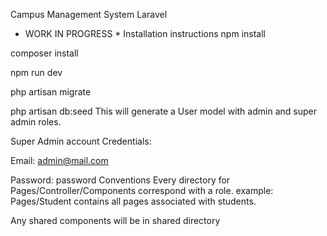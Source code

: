 Campus Management System Laravel
* WORK IN PROGRESS *
Installation instructions
npm install

composer install 

npm run dev

php artisan migrate

php artisan db:seed
This will generate a User model with admin and super admin roles.

Super Admin account Credentials:

Email: admin@mail.com

Password: password
Conventions
Every directory for Pages/Controller/Components correspond with a role. example: Pages/Student contains all pages associated with students.

Any shared components will be in shared directory

